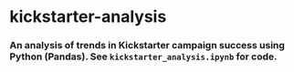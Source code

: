 # kickstarter-analysis

### An analysis of trends in Kickstarter campaign success using Python (Pandas). See `kickstarter_analysis.ipynb` for code.
